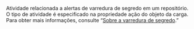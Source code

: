 Atividade relacionada a alertas de varredura de segredo em um repositório. O tipo de atividade é especificado na propriedade ação do objeto da carga. Para obter mais informações, consulte “[Sobre a varredura de segredo](/github/administering-a-repository/about-secret-scanning).”
